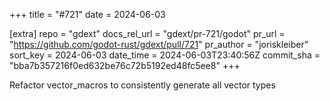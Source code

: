 +++
title = "#721"
date = 2024-06-03

[extra]
repo = "gdext"
docs_rel_url = "gdext/pr-721/godot"
pr_url = "https://github.com/godot-rust/gdext/pull/721"
pr_author = "joriskleiber"
sort_key = 2024-06-03
date_time = 2024-06-03T23:40:56Z
commit_sha = "bba7b357216f0ed632be76c72b5192ed48fc5ee8"
+++

Refactor vector_macros to consistently generate all vector types

